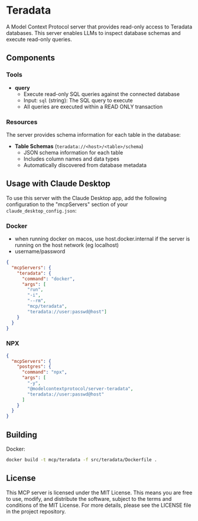 # Teradata

A Model Context Protocol server that provides read-only access to Teradata databases. This server enables LLMs to inspect database schemas and execute read-only queries.

## Components

### Tools

- **query**
  - Execute read-only SQL queries against the connected database
  - Input: `sql` (string): The SQL query to execute
  - All queries are executed within a READ ONLY transaction

### Resources

The server provides schema information for each table in the database:

- **Table Schemas** (`teradata://<host>/<table>/schema`)
  - JSON schema information for each table
  - Includes column names and data types
  - Automatically discovered from database metadata

## Usage with Claude Desktop

To use this server with the Claude Desktop app, add the following configuration to the "mcpServers" section of your `claude_desktop_config.json`:

### Docker

* when running docker on macos, use host.docker.internal if the server is running on the host network (eg localhost)
* username/password

```json
{
  "mcpServers": {
    "teradata": {
      "command": "docker",
      "args": [
        "run", 
        "-i", 
        "--rm", 
        "mcp/teradata", 
        "teradata://user:passwd@host"]
    }
  }
}
```

### NPX

```json
{
  "mcpServers": {
    "postgres": {
      "command": "npx",
      "args": [
        "-y",
        "@modelcontextprotocol/server-teradata",
        "teradata://user:passwd@host"
      ]
    }
  }
}
```

## Building

Docker:

```sh
docker build -t mcp/teradata -f src/teradata/Dockerfile . 
```

## License

This MCP server is licensed under the MIT License. This means you are free to use, modify, and distribute the software, subject to the terms and conditions of the MIT License. For more details, please see the LICENSE file in the project repository.
